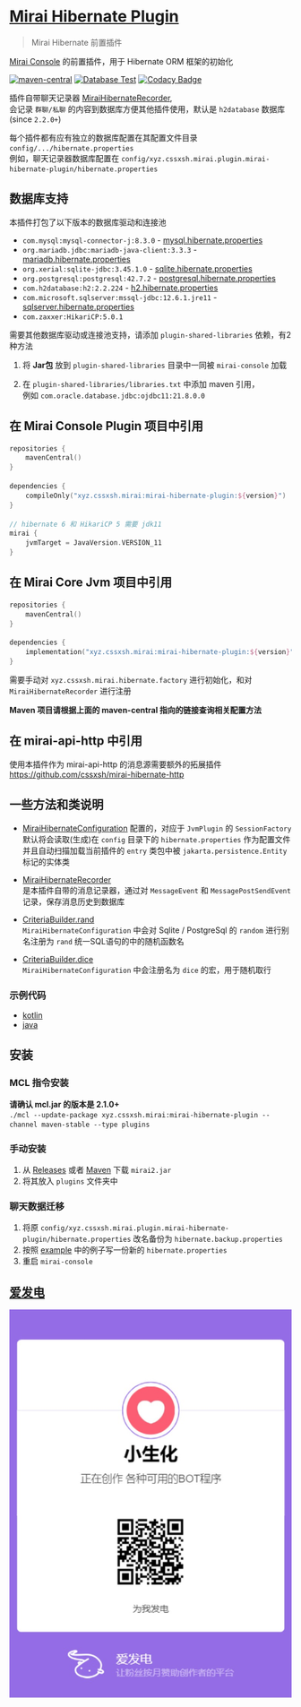 # [Mirai Hibernate Plugin](https://github.com/cssxsh/mirai-hibernate-plugin)

> Mirai Hibernate 前置插件

[Mirai Console](https://github.com/mamoe/mirai-console) 的前置插件，用于 Hibernate ORM 框架的初始化

[![maven-central](https://img.shields.io/maven-central/v/xyz.cssxsh.mirai/mirai-hibernate-plugin)](https://search.maven.org/artifact/xyz.cssxsh.mirai/mirai-hibernate-plugin)
[![Database Test](https://github.com/cssxsh/mirai-hibernate-plugin/actions/workflows/test.yml/badge.svg)](https://github.com/cssxsh/mirai-hibernate-plugin/actions/workflows/test.yml)
[![Codacy Badge](https://app.codacy.com/project/badge/Grade/f82572fd42324ce19df9d1639250127d)](https://www.codacy.com/gh/cssxsh/mirai-hibernate-plugin/dashboard?utm_source=github.com&amp;utm_medium=referral&amp;utm_content=cssxsh/mirai-hibernate-plugin&amp;utm_campaign=Badge_Grade)

插件自带聊天记录器 [MiraiHibernateRecorder](src/main/kotlin/xyz/cssxsh/mirai/hibernate/MiraiHibernateLoader.kt),  
会记录 `群聊/私聊` 的内容到数据库方便其他插件使用，默认是 `h2database` 数据库(since `2.2.0+`)  

每个插件都有应有独立的数据库配置在其配置文件目录 `config/.../hibernate.properties`  
例如，聊天记录器数据库配置在 `config/xyz.cssxsh.mirai.plugin.mirai-hibernate-plugin/hibernate.properties`

## 数据库支持

本插件打包了以下版本的数据库驱动和连接池

*   `com.mysql:mysql-connector-j:8.3.0` - [mysql.hibernate.properties](example/mysql.hibernate.properties)
*   `org.mariadb.jdbc:mariadb-java-client:3.3.3` - [mariadb.hibernate.properties](example/mariadb.hibernate.properties)
*   `org.xerial:sqlite-jdbc:3.45.1.0` - [sqlite.hibernate.properties](example/sqlite.hibernate.properties)
*   `org.postgresql:postgresql:42.7.2` - [postgresql.hibernate.properties](example/postgresql.hibernate.properties)
*   `com.h2database:h2:2.2.224` - [h2.hibernate.properties](example/h2.hibernate.properties)
*   `com.microsoft.sqlserver:mssql-jdbc:12.6.1.jre11` - [sqlserver.hibernate.properties](example/sqlserver.hibernate.properties)
*   `com.zaxxer:HikariCP:5.0.1`

需要其他数据库驱动或连接池支持，请添加 `plugin-shared-libraries` 依赖，有2种方法

1.  将 **Jar包** 放到 `plugin-shared-libraries` 目录中一同被 `mirai-console` 加载

2.  在 `plugin-shared-libraries/libraries.txt` 中添加 maven 引用，  
    例如 `com.oracle.database.jdbc:ojdbc11:21.8.0.0`

## 在 Mirai Console Plugin 项目中引用

```kotlin
repositories {
    mavenCentral()
}

dependencies {
    compileOnly("xyz.cssxsh.mirai:mirai-hibernate-plugin:${version}")
}

// hibernate 6 和 HikariCP 5 需要 jdk11
mirai {
    jvmTarget = JavaVersion.VERSION_11
}
```

## 在 Mirai Core Jvm 项目中引用

```kotlin
repositories {
    mavenCentral()
}

dependencies {
    implementation("xyz.cssxsh.mirai:mirai-hibernate-plugin:${version}")
}
```
需要手动对 `xyz.cssxsh.mirai.hibernate.factory` 进行初始化，和对 `MiraiHibernateRecorder` 进行注册

**Maven 项目请根据上面的 maven-central 指向的链接查询相关配置方法**

## 在 mirai-api-http 中引用

使用本插件作为 mirai-api-http 的消息源需要额外的拓展插件 <https://github.com/cssxsh/mirai-hibernate-http> 

## 一些方法和类说明

*   [MiraiHibernateConfiguration](src/main/kotlin/xyz/cssxsh/mirai/hibernate/MiraiHibernateConfiguration.kt)
    配置的，对应于 `JvmPlugin` 的 `SessionFactory`  
    默认将会读取(生成)在 `config` 目录下的 `hibernate.properties` 作为配置文件  
    并且自动扫描加载当前插件的 `entry` 类包中被 `jakarta.persistence.Entity` 标记的实体类

*   [MiraiHibernateRecorder](src/main/kotlin/xyz/cssxsh/mirai/hibernate/MiraiHibernateRecorder.kt)  
    是本插件自带的消息记录器，通过对 `MessageEvent` 和 `MessagePostSendEvent` 记录，保存消息历史到数据库

*   [CriteriaBuilder.rand](src/main/kotlin/xyz/cssxsh/hibernate/Criteria.kt)  
    `MiraiHibernateConfiguration` 中会对 Sqlite / PostgreSql 的 `random` 进行别名注册为 `rand` 统一SQL语句的中的随机函数名

*   [CriteriaBuilder.dice](src/main/kotlin/xyz/cssxsh/hibernate/Criteria.kt)  
    `MiraiHibernateConfiguration` 中会注册名为 `dice` 的宏，用于随机取行

### 示例代码

*   [kotlin](src/test/kotlin/xyz/cssxsh/mirai/test/MiraiHibernatePluginTest.kt)
*   [java](src/test/java/xyz/cssxsh/mirai/test/MiraiHibernateDemo.java)

## 安装

### MCL 指令安装

**请确认 mcl.jar 的版本是 2.1.0+**  
`./mcl --update-package xyz.cssxsh.mirai:mirai-hibernate-plugin --channel maven-stable --type plugins`

### 手动安装

1.  从 [Releases](https://github.com/cssxsh/mirai-hibernate-plugin/releases) 或者 [Maven](https://repo1.maven.org/maven2/xyz/cssxsh/mirai/mirai-hibernate-plugin/) 下载 `mirai2.jar`
2.  将其放入 `plugins` 文件夹中

### 聊天数据迁移

1.  将原 `config/xyz.cssxsh.mirai.plugin.mirai-hibernate-plugin/hibernate.properties` 改名备份为 `hibernate.backup.properties`
2.  按照 [example](example) 中的例子写一份新的 `hibernate.properties`
3.  重启 `mirai-console`

## [爱发电](https://afdian.net/@cssxsh)

![afdian](.github/afdian.jpg)